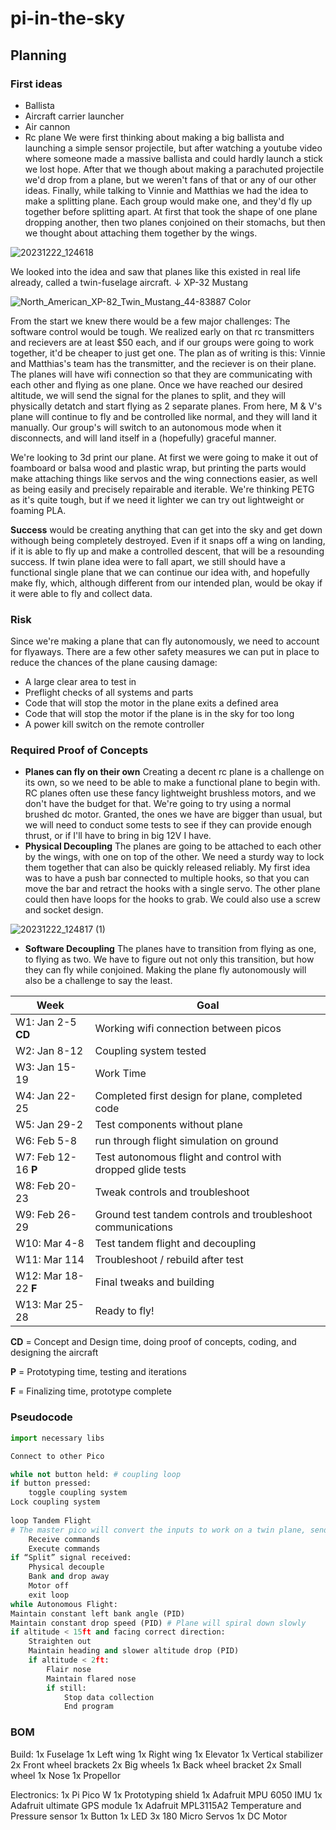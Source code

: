 # pi-in-the-sky

## Planning
### First ideas
- Ballista
- Aircraft carrier launcher
- Air cannon
- Rc plane
We were first thinking about making a big ballista and launching a simple sensor projectile, but after watching a youtube video where someone made a massive ballista and could hardly launch a stick we lost hope.
After that we though about making a parachuted projectile we'd drop from a plane, but we weren't fans of that or any of our other ideas.
Finally, while talking to Vinnie and Matthias we had the idea to make a splitting plane. Each group would make one, and they'd fly up together before splitting apart. At first that took the shape of one plane dropping another, then two planes conjoined on their stomachs, but then we thought about attaching them together by the wings.

![20231222_124618](https://github.com/Avanhoo/pi-in-the-sky/assets/113116247/0d76d982-8dc1-4656-b559-26f81509c28d)

We looked into the idea and saw that planes like this existed in real life already, called a twin-fuselage aircraft.     ↓ XP-32 Mustang

![North_American_XP-82_Twin_Mustang_44-83887 Color](https://github.com/Avanhoo/pi-in-the-sky/assets/113116247/ec0e30a9-d397-42a5-8819-e2bb1b982c01)

From the start we knew there would be a few major challenges: 
The software control would be tough. We realized early on that rc transmitters and recievers are at least $50 each, and if our groups were going to work together, it'd be cheaper to just get one. The plan as of writing is this: Vinnie and Matthias's team has the transmitter, and the reciever is on their plane. The planes will have wifi connection so that they are communicating with each other and flying as one plane. Once we have reached our desired altitude, we will send the signal for the planes to split, and they will physically detatch and start flying as 2 separate planes. From here, M & V's plane will continue to fly and be controlled like normal, and they will land it manually. Our group's will switch to an autonomous mode when it disconnects, and will land itself in a (hopefully) graceful manner. 

We're looking to 3d print our plane. At first we were going to make it out of foamboard or balsa wood and plastic wrap, but printing the parts would make attaching things like servos and the wing connections easier, as well as being easily and precisely repairable and iterable. We're thinking PETG as it's quite tough, but if we need it lighter we can try out lightweight or foaming PLA.

**Success** would be creating anything that can get into the sky and get down withough being completely destroyed. Even if it snaps off a wing on landing, if it is able to fly up and make a controlled descent, that will be a resounding success. If twin plane idea were to fall apart, we still should have a functional single plane that we can continue our idea with, and hopefully make fly, which, although different from our intended plan, would be okay if it were able to fly and collect data.

### Risk
Since we're making a plane that can fly autonomously, we need to account for flyaways. There are a few other safety measures we can put in place to reduce the chances of the plane causing damage:
- A large clear area to test in
- Preflight checks of all systems and parts
- Code that will stop the motor in the plane exits a defined area
- Code that will stop the motor if the plane is in the sky for too long
- A power kill switch on the remote controller

### Required Proof of Concepts
- **Planes can fly on their own**
  Creating a decent rc plane is a challenge on its own, so we need to be able to make a functional plane to begin with. RC planes often use these fancy lightweight brushless motors, and we don't have the budget for that. We're going to try using a normal brushed dc motor. Granted, the ones we have are bigger than usual, but we will need to conduct some tests to see if they can provide enough thrust, or if I'll have to bring in big 12V I have.
- **Physical Decoupling**
  The planes are going to be attached to each other by the wings, with one on top of the other. We need a sturdy way to lock them together that can also be quickly released reliably. My first idea was to have a push bar connected to multiple hooks, so that you can move the bar and retract the hooks with a single servo. The other plane could then have loops for the hooks to grab. We could also use a screw and socket design.
  
![20231222_124817 (1)](https://github.com/Avanhoo/pi-in-the-sky/assets/113116247/676130c4-7fe9-4420-91f7-a0bd322d6b5a)

- **Software Decoupling**
  The planes have to transition from flying as one, to flying as two. We have to figure out not only this transition, but how they can fly while conjoined. Making the plane fly autonomously will also be a challenge to say the least.


| Week           | Goal                                                         |
| -------------- | ------------------------------------------------------------ |
| W1: Jan 2-5 **CD** | Working wifi connection between picos                    |
| W2: Jan 8-12   | Coupling system tested                                       |
| W3: Jan 15-19  | Work Time             					|
| W4: Jan 22-25  | Completed first design for plane, completed code             |
| W5: Jan 29-2   | Test components without plane                                |
| W6: Feb 5-8    | run through flight simulation on ground                      |
| W7: Feb 12-16  **P**| Test autonomous flight and control with dropped glide tests  |
| W8: Feb 20-23  | Tweak controls and troubleshoot                              |
| W9: Feb 26-29  | Ground test tandem controls and troubleshoot communications  |
| W10: Mar 4-8   | Test tandem flight and decoupling                            |
| W11: Mar 114   | Troubleshoot / rebuild after test                            |
| W12: Mar 18-22 **F**| Final tweaks and building                               |
| W13: Mar 25-28 | Ready to fly!                                                |

**CD** = Concept and Design time, doing proof of concepts, coding, and designing the aircraft

**P** = Prototyping time, testing and iterations

**F** = Finalizing time, prototype complete

### Pseudocode
```python
import necessary libs

Connect to other Pico

while not button held: # coupling loop
if button pressed:
	toggle coupling system
Lock coupling system
	
loop Tandem Flight
# The master pico will convert the inputs to work on a twin plane, sending only the necessary commands to the servant pico.
	Receive commands
	Execute commands
if “Split” signal received:
	Physical decouple
	Bank and drop away
	Motor off
	exit loop
while Autonomous Flight:
Maintain constant left bank angle (PID) 
Maintain constant drop speed (PID) # Plane will spiral down slowly
if altitude < 15ft and facing correct direction:
	Straighten out
	Maintain heading and slower altitude drop (PID)
	if altitude < 2ft:
		Flair nose
		Maintain flared nose 
		if still:
			Stop data collection
			End program
```
### BOM
Build:
1x Fuselage
1x Left wing
1x Right wing
1x Elevator
1x Vertical stabilizer
2x Front wheel brackets
2x Big wheels
1x Back wheel bracket
2x Small wheel
1x Nose
1x Propellor

Electronics:
1x Pi Pico W
1x Prototyping shield
1x Adafruit MPU 6050 IMU
1x Adafruit ultimate GPS module
1x Adafruit MPL3115A2 Temperature and Pressure sensor
1x Button
1x LED
3x 180 Micro Servos
1x DC Motor


